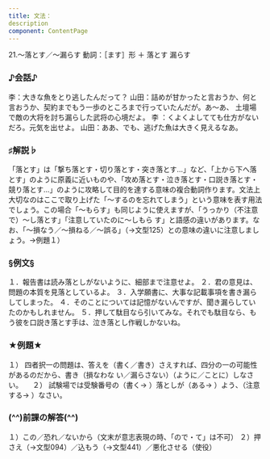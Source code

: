 ```yaml
---
title: 文法：
description
component: ContentPage
---
```



21.～落とす／～漏らす
動詞：［ます］形 ＋ 落とす
                             漏らす

### ♪会話♪
李：大きな魚をとり逃したんだって？
山田：詰めが甘かったと言おうか、何と言おうか、契約までもう一歩のところまで行っていたんだが。あ～あ、 土壇場で敵の大将を討ち漏らした武将の心境だよ。
李 ：くよくよしてても仕方がないだろ。元気を出せよ。 山田：ああ、でも、逃げた魚は大きく見えるなあ。

### ♯解説♭
「落とす」は「撃ち落とす・切り落とす・突き落とす…」など、「上から下へ落とす」のように原義に近いものや、「攻め落とす・泣き落とす・口説き落とす・競り落とす…」のように攻略して目的を達する意味の複合動詞作ります。文法上大切なのはここで取り上げた「～するのを忘れてしまう」という意味を表す用法でしょう。この場合「～もらす」も同じように使えますが、「うっかり（不注意で）～し落とす」「注意していたのに～しもら す」と語感の違いがあります。なお、「～損なう／～損ねる／～誤る」（→文型125）との意味の違いに注意しましょう。→例題１）

### §例文§
１．報告書は読み落としがないように、細部まで注意せよ。
２．君の意見は、問題の本質を見落としているよ。
３．入学願書に、大事な記載事項を書き漏らしてしまった。
４．そのことについては記憶がないんですが、聞き漏らしていたのかもしれません。
５．押して駄目なら引いてみな。それでも駄目なら、もう彼を口説き落とす手は、泣き落とし作戦しかないね。

### ★例題★
１） 四者択一の問題は、答えを（書く／書き）さえすれば、四分の一の可能性があるのだから、書き（損なわな
い／漏らさない）（ように／ことに）しなさい。    
２） 試験場では受験番号の（書く→ ）落としが（ある→ ）よう、（注意する→ ）なさい。

### (^^)前課の解答(^^)
１）この／恐れ／ないから（文末が意志表現の時、「ので・て」は不可）
２）押さえ（→文型094）／込もう（→文型441）／悪化させる（使役）
